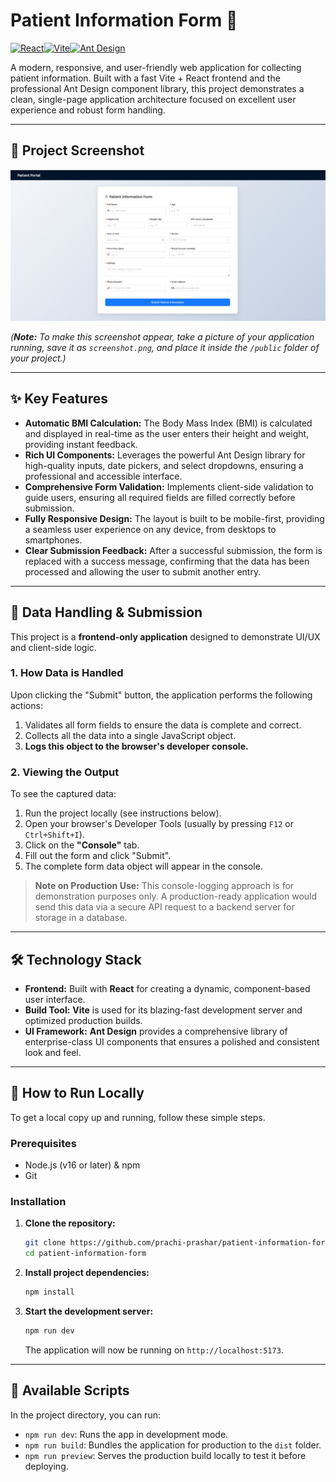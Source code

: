 # Patient Information Form 🚀

[![React](https://img.shields.io/badge/React-18-61DAFB?style=for-the-badge&logo=react)](https://reactjs.org/)[![Vite](https://img.shields.io/badge/Vite-Fast-646CFF?style=for-the-badge&logo=vite)](https://vitejs.dev/)[![Ant Design](https://img.shields.io/badge/Ant_Design-UI-1677FF?style=for-the-badge&logo=ant-design)](https://ant.design/)

A modern, responsive, and user-friendly web application for collecting patient information. Built with a fast Vite + React frontend and the professional Ant Design component library, this project demonstrates a clean, single-page application architecture focused on excellent user experience and robust form handling.

---

## 📸 Project Screenshot

![Patient Information Form Screenshot](./public/screenshot.png)

*(**Note:** To make this screenshot appear, take a picture of your application running, save it as `screenshot.png`, and place it inside the `/public` folder of your project.)*

---

## ✨ Key Features

-   **Automatic BMI Calculation:** The Body Mass Index (BMI) is calculated and displayed in real-time as the user enters their height and weight, providing instant feedback.
-   **Rich UI Components:** Leverages the powerful Ant Design library for high-quality inputs, date pickers, and select dropdowns, ensuring a professional and accessible interface.
-   **Comprehensive Form Validation:** Implements client-side validation to guide users, ensuring all required fields are filled correctly before submission.
-   **Fully Responsive Design:** The layout is built to be mobile-first, providing a seamless user experience on any device, from desktops to smartphones.
-   **Clear Submission Feedback:** After a successful submission, the form is replaced with a success message, confirming that the data has been processed and allowing the user to submit another entry.

---

## 📂 Data Handling & Submission

This project is a **frontend-only application** designed to demonstrate UI/UX and client-side logic.

### 1. How Data is Handled

Upon clicking the "Submit" button, the application performs the following actions:
1.  Validates all form fields to ensure the data is complete and correct.
2.  Collects all the data into a single JavaScript object.
3.  **Logs this object to the browser's developer console.**

### 2. Viewing the Output

To see the captured data:
1.  Run the project locally (see instructions below).
2.  Open your browser's Developer Tools (usually by pressing `F12` or `Ctrl+Shift+I`).
3.  Click on the **"Console"** tab.
4.  Fill out the form and click "Submit".
5.  The complete form data object will appear in the console.

> **Note on Production Use:** This console-logging approach is for demonstration purposes only. A production-ready application would send this data via a secure API request to a backend server for storage in a database.

---

## 🛠️ Technology Stack

-   **Frontend:** Built with **React** for creating a dynamic, component-based user interface.
-   **Build Tool:** **Vite** is used for its blazing-fast development server and optimized production builds.
-   **UI Framework:** **Ant Design** provides a comprehensive library of enterprise-class UI components that ensures a polished and consistent look and feel.

---

## 🚀 How to Run Locally

To get a local copy up and running, follow these simple steps.

### Prerequisites

-   Node.js (v16 or later) & npm
-   Git

### Installation

1.  **Clone the repository:**
    ```sh
    git clone https://github.com/prachi-prashar/patient-information-form.git
    cd patient-information-form
    ```

2.  **Install project dependencies:**
    ```sh
    npm install
    ```

3.  **Start the development server:**
    ```sh
    npm run dev
    ```
    The application will now be running on `http://localhost:5173`.

---

## 📜 Available Scripts

In the project directory, you can run:

-   `npm run dev`: Runs the app in development mode.
-   `npm run build`: Bundles the application for production to the `dist` folder.
-   `npm run preview`: Serves the production build locally to test it before deploying.
